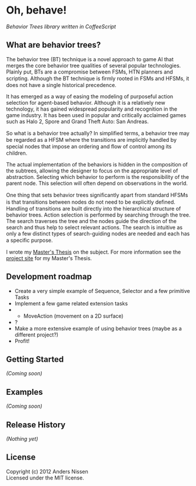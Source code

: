 # Oh, behave!

*Behavior Trees library written in CoffeeScript*


## What are behavior trees?

The behavior tree (BT) technique is a novel approach to game AI that merges the core behavior tree qualities of several popular technologies. Plainly put, BTs are a compromise between FSMs, HTN planners and scripting. Although the BT technique is ﬁrmly rooted in FSMs and HFSMs, it does not have a single historical precedence.

It has emerged as a way of easing the modeling of purposeful action selection for agent-based behavior. Although it is a relatively new technology, it has gained widespread popularity and recognition in the game industry. It has been used in popular and critically acclaimed games such as Halo 2, Spore and Grand Theft Auto: San Andreas.

So what is a behavior tree actually? In simpliﬁed terms, a behavior tree may be regarded as a HFSM where the transitions are implicitly handled by special nodes that impose an ordering and ﬂow of control among its children. 

The actual implementation of the behaviors is hidden in the composition of the subtrees, allowing the designer to focus on the appropriate level of abstraction. Selecting which behavior to perform is the responsibility of the parent node. This selection will often depend on observations in the world.

One thing that sets behavior trees signiﬁcantly apart from standard HFSMs is that transitions between nodes do not need to be explicitly deﬁned. Handling of transitions are built directly into the hierarchical structure of behavior trees. Action selection is performed by searching through the tree. The search traverses the tree and the nodes guide the direction of the search and thus help to select relevant actions. The search is intuitive as only a few distinct types of search-guiding nodes are needed and each has a speciﬁc purpose.

I wrote my [Master's Thesis](https://docs.google.com/viewer?a=v&pid=sites&srcid=ZGVmYXVsdGRvbWFpbnxiZWhhdmlvcnRyZWVlZGl0b3J8Z3g6NzZiNDU2OWY0MTRlODUzYQ) on the subject. For more information see the [project site](https://sites.google.com/site/behaviortreeeditor/) for my Master's Thesis.


## Development roadmap

* Create a very simple example of Sequence, Selector and a few primitive Tasks
* Implement a few game related extension tasks
* * MoveAction (movement on a 2D surface)
* ?
* Make a more extensive example of using behavior trees (maybe as a different project?)
* Profit!


## Getting Started
_(Coming soon)_


## Examples
_(Coming soon)_


## Release History
_(Nothing yet)_

## License
Copyright (c) 2012 Anders Nissen  
Licensed under the MIT license.
